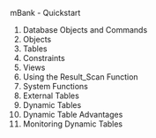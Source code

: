mBank - Quickstart
1. Database Objects and Commands
2. Objects
3. Tables
4. Constraints
5. Views
6. Using the Result_Scan Function
7. System Functions
8. External Tables
9. Dynamic Tables
10. Dynamic Table Advantages
11. Monitoring Dynamic Tables